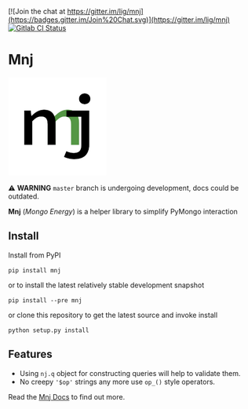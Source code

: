 [![Join the chat at https://gitter.im/lig/mnj](https://badges.gitter.im/Join%20Chat.svg)](https://gitter.im/lig/mnj)
[![Gitlab CI Status](https://gitlab.com/lig/mnj/badges/master/pipeline.svg)](https://gitlab.com/lig/mnj/pipelines)


# Mnj

![Mnj Logo](logo-200.png)

⚠️ **WARNING** `master` branch is undergoing development, docs could be outdated.

**Mnj** (_Mongo Energy_) is a helper library to simplify PyMongo interaction


## Install

Install from PyPI

```shell
pip install mnj
```

or to install the latest relatively stable development snapshot

```shell
pip install --pre mnj
```

or clone this repository to get the latest source and invoke install

```shell
python setup.py install
```


## Features

* Using `nj.q` object for constructing queries will help to validate them.
* No creepy `'$op'` strings any more use `op_()` style operators.

Read the [Mnj Docs](http://mnj.readthedocs.io/) to find out more. 
